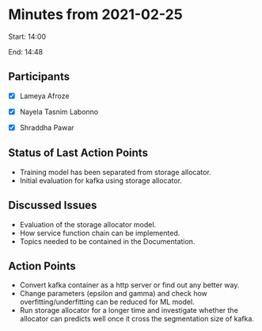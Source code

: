 # Minutes from 2021-02-25

Start: 14:00

End: 14:48


## Participants

* [X] Lameya Afroze
* [X] Nayela Tasnim Labonno
* [X] Shraddha Pawar


## Status of Last Action Points
* Training model has been separated from storage allocator.
*	Initial evaluation for kafka using storage allocator.

## Discussed Issues

* Evaluation of the storage allocator model.
* How service function chain can be implemented. 
* Topics needed to be contained in the Documentation.


## Action Points

*	Convert kafka container as a http server or find out any better way.
* Change parameters (epsilon and gamma) and check how overfitting/underfitting can be reduced for ML model. 
* Run storage allocator for a longer time and investigate whether the allocator can predicts well once it cross the segmentation size of kafka.

